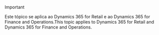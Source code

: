 > [!IMPORTANT]
> <span data-ttu-id="66b20-101">Este tópico se aplica ao Dynamics 365 for Retail e ao Dynamics 365 for Finance and Operations.</span><span class="sxs-lookup"><span data-stu-id="66b20-101">This topic applies to Dynamics 365 for Retail and Dynamics 365 for Finance and Operations.</span></span>
